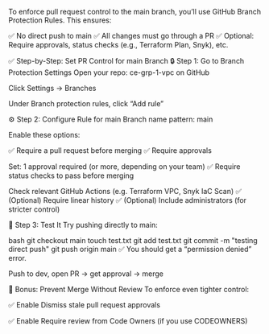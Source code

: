To enforce pull request control to the main branch, you’ll use GitHub Branch Protection Rules. This ensures:

✅ No direct push to main
✅ All changes must go through a PR
✅ Optional: Require approvals, status checks (e.g., Terraform Plan, Snyk), etc.

✅ Step-by-Step: Set PR Control for main Branch
🔒 Step 1: Go to Branch Protection Settings
Open your repo: ce-grp-1-vpc on GitHub

Click Settings → Branches

Under Branch protection rules, click “Add rule”

⚙️ Step 2: Configure Rule for main
Branch name pattern: main

Enable these options:

✅ Require a pull request before merging
✅ Require approvals

Set: 1 approval required (or more, depending on your team)
✅ Require status checks to pass before merging

Check relevant GitHub Actions (e.g. Terraform VPC, Snyk IaC Scan)
✅ (Optional) Require linear history
✅ (Optional) Include administrators (for stricter control)

🧪 Step 3: Test It
Try pushing directly to main:

bash
git checkout main
touch test.txt
git add test.txt
git commit -m "testing direct push"
git push origin main
✅ You should get a “permission denied” error.

Push to dev, open PR → get approval → merge

🔁 Bonus: Prevent Merge Without Review
To enforce even tighter control:

✅ Enable Dismiss stale pull request approvals

✅ Enable Require review from Code Owners (if you use CODEOWNERS)